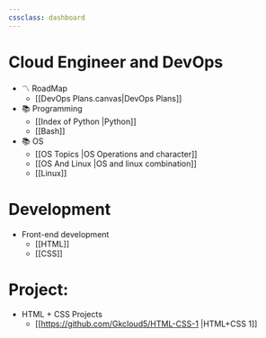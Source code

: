 ```yaml
---
cssclass: dashboard
---
```


# Cloud Engineer and DevOps

- 〽️ RoadMap
	- [[DevOps Plans.canvas|DevOps Plans]]
- 📚 Programming
	- [[Index of Python |Python]]
	- [[Bash]]
- 📚 OS
	- [[OS Topics |OS Operations and character]]
	- [[OS And Linux |OS and linux combination]]
	- [[Linux]] 

# Development

* Front-end development
	* [[HTML]]
	* [[CSS]]

# Project:

* HTML + CSS Projects
	* [[https://github.com/Gkcloud5/HTML-CSS-1 |HTML+CSS 1]]
